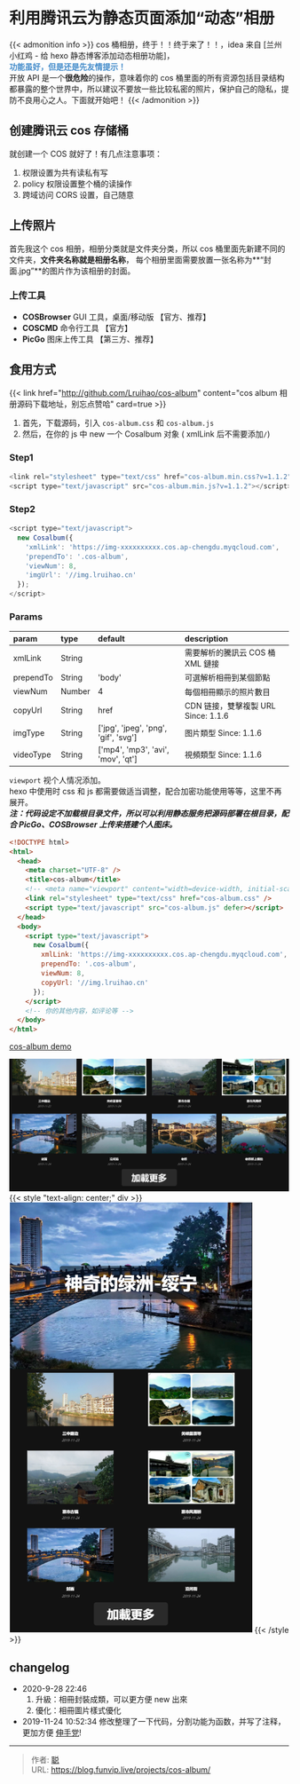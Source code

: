 # 利用腾讯云为静态页面添加“动态”相册


{{< admonition info >}}
cos 桶相册，终于！！终于来了！！，idea 来自 [兰州小红鸡 - 给 hexo 静态博客添加动态相册功能]，  
**<span style="color: #428bca;">功能虽好，但是还是先友情提示！</span>**  
开放 API 是一个**很危险**的操作，意味着你的 cos 桶里面的所有资源包括目录结构都暴露的整个世界中，所以建议不要放一些比较私密的照片，保护自己的隐私，提防不良用心之人。下面就开始吧！
{{< /admonition >}}

<!--more-->

## 创建腾讯云 cos 存储桶

就创建一个 COS 就好了！有几点注意事项：

1. 权限设置为共有读私有写
2. policy 权限设置整个桶的读操作
3. 跨域访问 CORS 设置，自己随意

## 上传照片

首先我这个 cos 相册，相册分类就是文件夹分类，所以 cos 桶里面先新建不同的文件夹，**文件夹名称就是相册名称**，
每个相册里面需要放置一张名称为**“封面.jpg”**的图片作为该相册的封面。

### 上传工具

- **COSBrowser** GUI 工具，桌面/移动版 【官方、推荐】
- **COSCMD** 命令行工具 【官方】
- **PicGo** 图床上传工具 【第三方、推荐】

## 食用方式

{{< link href="http://github.com/Lruihao/cos-album" content="cos album 相册源码下载地址，别忘点赞哈" card=true >}}

1. 首先，下载源码，引入 `cos-album.css` 和 `cos-album.js`
2. 然后，在你的 js 中 new 一个 Cosalbum 对象 ( xmlLink 后不需要添加`/`)

### Step1

```js config
<link rel="stylesheet" type="text/css" href="cos-album.min.css?v=1.1.2">
<script type="text/javascript" src="cos-album.min.js?v=1.1.2"></script>
```

### Step2

```js
<script type="text/javascript">
  new Cosalbum({
    'xmlLink': 'https://img-xxxxxxxxxx.cos.ap-chengdu.myqcloud.com',
    'prependTo': '.cos-album',
    'viewNum': 8,
    'imgUrl': '//img.lruihao.cn'
  });
</script>
```

### Params

| param     | type   | default                              | description                         |
| :-------- | :----- | :----------------------------------- | :---------------------------------- |
| xmlLink   | String |                                      | 需要解析的騰訊云 COS 桶 XML 鏈接    |
| prependTo | String | 'body'                               | 可選解析相冊到某個節點              |
| viewNum   | Number | 4                                    | 每個相冊顯示的照片數目              |
| copyUrl   | String | href                                 | CDN 链接，雙擊複製 URL Since: 1.1.6 |
| imgType   | String | ['jpg', 'jpeg', 'png', 'gif', 'svg'] | 图片類型 Since: 1.1.6               |
| videoType | String | ['mp4', 'mp3', 'avi', 'mov', 'qt']   | 視頻類型 Since: 1.1.6               |

`viewport` 视个人情况添加。  
hexo 中使用时 css 和 js 都需要做适当调整，配合加密功能使用等等，这里不再展开。  
**_注：代码设定不加载根目录文件，所以可以利用静态服务把源码部署在根目录，配合 PicGo、COSBrowser 上传来搭建个人图床。_**

```html demo
<!DOCTYPE html>
<html>
  <head>
    <meta charset="UTF-8" />
    <title>cos-album</title>
    <!-- <meta name="viewport" content="width=device-width, initial-scale=1.0"> -->
    <link rel="stylesheet" type="text/css" href="cos-album.css" />
    <script type="text/javascript" src="cos-album.js" defer></script>
  </head>
  <body>
    <script type="text/javascript">
      new Cosalbum({
        xmlLink: 'https://img-xxxxxxxxxx.cos.ap-chengdu.myqcloud.com',
        prependTo: '.cos-album',
        viewNum: 8,
        copyUrl: '//img.lruihao.cn'
      });
    </script>
    <!-- 你的其他内容，如评论等 -->
  </body>
</html>
```

<a href="https://img.lruihao.cn" target="_blank" class="LinkCard">cos-album demo</a>

![大屏显示](images/view.png)
{{< style "text-align: center;" div >}}
![手机显示](images/mobile.png)
{{< /style >}}

## changelog

- 2020-9-28 22:46
  1. 升級：相冊封裝成類，可以更方便 new 出來
  2. 優化：相冊圖片樣式優化
- 2019-11-24 10:52:34
  修改整理了一下代码，分割功能为函数，并写了注释，更加方便 [伸手党](https://github.com/Lruihao/cos-album)!


---

> 作者: [聪](/about)  
> URL: https://blog.funvip.live/projects/cos-album/  

